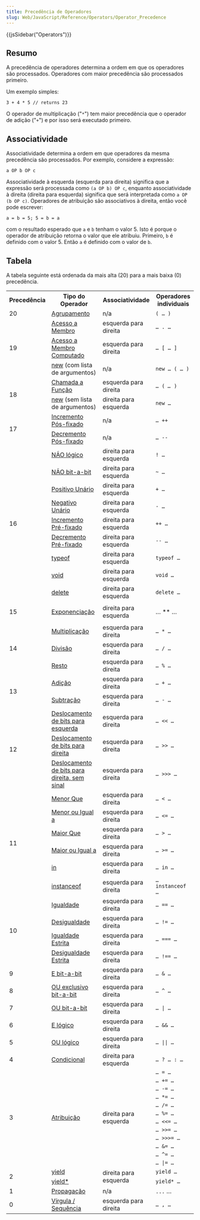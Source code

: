 ```yaml
---
title: Precedência de Operadores
slug: Web/JavaScript/Reference/Operators/Operator_Precedence
---
```


{{jsSidebar("Operators")}}

## Resumo

A precedência de operadores determina a ordem em que os operadores são processados. Operadores com maior precedência são processados primeiro.

Um exemplo simples:

```
3 + 4 * 5 // returns 23
```

O operador de multiplicação ("`*`") tem maior precedência que o operador de adição ("`+`") e por isso será executado primeiro.

## Associatividade

Associatividade determina a ordem em que operadores da mesma precedência são processados. Por exemplo, considere a expressão:

```
a OP b OP c
```

Associatividade à esquerda (esquerda para direita) significa que a expressão será processada como `(a OP b) OP c`, enquanto associatividade à direita (direita para esquerda) significa que será interpretada como `a OP (b OP c)`. Operadores de atribuição são associativos à direita, então você pode escrever:

```
a = b = 5; 5 = b = a
```

com o resultado esperado que `a` e `b` tenham o valor 5. Isto é porque o operador de atribuição retorna o valor que ele atribuiu. Primeiro, `b` é definido com o valor 5. Então `a` é definido com o valor de `b`.

## Tabela

A tabela seguinte está ordenada da mais alta (20) para a mais baixa (0) precedência.

<table class="fullwidth-table">
  <tbody>
    <tr>
      <th>Precedência</th>
      <th>Tipo do Operador</th>
      <th>Associatividade</th>
      <th>Operadores individuais</th>
    </tr>
    <tr>
      <td>20</td>
      <td>
        <a href="/pt-BR/docs/Web/JavaScript/Reference/Operators/Grouping"
          >Agrupamento</a
        >
      </td>
      <td>n/a</td>
      <td><code>( … )</code></td>
    </tr>
    <tr>
      <td rowspan="3">19</td>
      <td>
        <a
          href="https://developer.mozilla.org/pt-BR/docs/Web/JavaScript/Reference/Operators/Property_Accessors#Dot_notation"
          >Acesso a Membro</a
        >
      </td>
      <td>esquerda para direita</td>
      <td><code>… . …</code></td>
    </tr>
    <tr>
      <td>
        <a
          href="https://developer.mozilla.org/pt-BR/docs/Web/JavaScript/Reference/Operators/Property_Accessors#Dot_notation"
          >Acesso a Membro Computado</a
        >
      </td>
      <td>esquerda para direita</td>
      <td><code>… [ … ]</code></td>
    </tr>
    <tr>
      <td>
        <a
          href="/pt-BR/docs/JavaScript/Reference/Operators/Special/new"
          >new</a
        >
        (com lista de argumentos)
      </td>
      <td>n/a</td>
      <td><code>new … ( … )</code></td>
    </tr>
    <tr>
      <td rowspan="2">18</td>
      <td>
        <a
          href="/pt-BR/docs/Web/JavaScript/Guide/Functions"
          >Chamada a Função</a
        >
      </td>
      <td>esquerda para direita</td>
      <td>
        <code>… ( <var>… </var>)</code>
      </td>
    </tr>
    <tr>
      <td>
        <a
          href="/pt-BR/docs/Web/JavaScript/Reference/Operators/new"
          >new</a
        >
        (sem lista de argumentos)
      </td>
      <td>direita para esquerda</td>
      <td><code>new …</code></td>
    </tr>
    <tr>
      <td rowspan="2">17</td>
      <td>
        <a
          href="/pt-BR/docs/Web/JavaScript/Reference/Operators/Arithmetic_Operators#Increment"
          >Incremento Pós-fixado</a
        >
      </td>
      <td>n/a</td>
      <td><code>… ++</code></td>
    </tr>
    <tr>
      <td>
        <a
          href="/pt-BR/docs/Web/JavaScript/Reference/Operators/Arithmetic_Operators#Decrement"
          >Decremento Pós-fixado</a
        >
      </td>
      <td>n/a</td>
      <td><code>… --</code></td>
    </tr>
    <tr>
      <td rowspan="9">16</td>
      <td>
        <a
          href="/pt-BR/docs/Web/JavaScript/Reference/Operators/Logical_Operators#Logical_NOT"
          >NÃO lógico</a
        >
      </td>
      <td>direita para esquerda</td>
      <td><code>! …</code></td>
    </tr>
    <tr>
      <td>
        <a
          href="/pt-BR/docs/Web/JavaScript/Reference/Operators/Bitwise_Operators#Bitwise_NOT"
          >NÃO bit-a-bit</a
        >
      </td>
      <td>direita para esquerda</td>
      <td><code>~ …</code></td>
    </tr>
    <tr>
      <td>
        <a
          href="/pt-BR/docs/Web/JavaScript/Reference/Operators/Arithmetic_Operators#Unary_plus"
          >Positivo Unário</a
        >
      </td>
      <td>direita para esquerda</td>
      <td><code>+ …</code></td>
    </tr>
    <tr>
      <td>
        <a
          href="/pt-BR/docs/Web/JavaScript/Reference/Operators/Arithmetic_Operators#Unary_negation"
          >Negativo Unário</a
        >
      </td>
      <td>direita para esquerda</td>
      <td><code>- …</code></td>
    </tr>
    <tr>
      <td>
        <a
          href="/pt-BR/docs/Web/JavaScript/Reference/Operators/Arithmetic_Operators#Increment"
          >Incremento Pré-fixado</a
        >
      </td>
      <td>direita para esquerda</td>
      <td><code>++ …</code></td>
    </tr>
    <tr>
      <td>
        <a
          href="/pt-BR/docs/Web/JavaScript/Reference/Operators/Arithmetic_Operators#Decrement"
          >Decremento Pré-fixado</a
        >
      </td>
      <td>direita para esquerda</td>
      <td><code>-- …</code></td>
    </tr>
    <tr>
      <td>
        <a
          href="/pt-BR/docs/Web/JavaScript/Reference/Operators/typeof"
          >typeof</a
        >
      </td>
      <td>direita para esquerda</td>
      <td><code>typeof …</code></td>
    </tr>
    <tr>
      <td>
        <a
          href="/pt-BR/docs/Web/JavaScript/Reference/Operators/void"
          >void</a
        >
      </td>
      <td>direita para esquerda</td>
      <td><code>void …</code></td>
    </tr>
    <tr>
      <td>
        <a
          href="/pt-BR/docs/Web/JavaScript/Reference/Operators/delete"
          >delete</a
        >
      </td>
      <td>direita para esquerda</td>
      <td><code>delete …</code></td>
    </tr>
    <tr>
      <td>15</td>
      <td>
        <p>
          <a
            href="https://developer.mozilla.org/pt-BR/docs/Web/JavaScript/Reference/Operators/Arithmetic_Operators#Exponentiation"
            >Exponenciação</a
          >
        </p>
      </td>
      <td>direita para esquerda</td>
      <td>… ** …</td>
    </tr>
    <tr>
      <td rowspan="3">14</td>
      <td>
        <a
          href="/pt-BR/docs/Web/JavaScript/Reference/Operators/Arithmetic_Operators#Multiplication"
          >Multiplicação</a
        >
      </td>
      <td>esquerda para direita</td>
      <td><code>… * …</code></td>
    </tr>
    <tr>
      <td>
        <a
          href="/pt-BR/docs/Web/JavaScript/Reference/Operators/Arithmetic_Operators#Division"
          >Divisão</a
        >
      </td>
      <td>esquerda para direita</td>
      <td><code>… / …</code></td>
    </tr>
    <tr>
      <td>
        <a
          href="/pt-BR/docs/Web/JavaScript/Reference/Operators/Arithmetic_Operators#Remainder"
          >Resto</a
        >
      </td>
      <td>esquerda para direita</td>
      <td><code>… % …</code></td>
    </tr>
    <tr>
      <td rowspan="2">13</td>
      <td>
        <a
          href="/pt-BR/docs/Web/JavaScript/Reference/Operators/Arithmetic_Operators#Addition"
          >Adição</a
        >
      </td>
      <td>esquerda para direita</td>
      <td><code>… + …</code></td>
    </tr>
    <tr>
      <td>
        <a
          href="/pt-BR/docs/Web/JavaScript/Reference/Operators/Arithmetic_Operators#Subtraction"
          >Subtração</a
        >
      </td>
      <td>esquerda para direita</td>
      <td><code>… - …</code></td>
    </tr>
    <tr>
      <td rowspan="3">12</td>
      <td>
        <a
          href="/pt-BR/docs/Web/JavaScript/Reference/Operators/Bitwise_Operators"
          >Deslocamento de bits para esquerda</a
        >
      </td>
      <td>esquerda para direita</td>
      <td><code>… &#x3C;&#x3C; …</code></td>
    </tr>
    <tr>
      <td>
        <a
          href="/pt-BR/docs/Web/JavaScript/Reference/Operators/Bitwise_Operators"
          >Deslocamento de bits para direita</a
        >
      </td>
      <td>esquerda para direita</td>
      <td><code>… >> …</code></td>
    </tr>
    <tr>
      <td>
        <a
          href="/pt-BR/docs/Web/JavaScript/Reference/Operators/Bitwise_Operators"
          >Deslocamento de bits para direita, sem sinal</a
        >
      </td>
      <td>esquerda para direita</td>
      <td><code>… >>> …</code></td>
    </tr>
    <tr>
      <td rowspan="6">11</td>
      <td>
        <a
          href="/pt-BR/docs/Web/JavaScript/Reference/Operators/Comparison_Operators#Less_than_operator"
          >Menor Que</a
        >
      </td>
      <td>esquerda para direita</td>
      <td><code>… &#x3C; …</code></td>
    </tr>
    <tr>
      <td>
        <a
          href="/pt-BR/docs/Web/JavaScript/Reference/Operators/Comparison_Operators#Less_than__or_equal_operator"
          >Menor ou Igual a</a
        >
      </td>
      <td>esquerda para direita</td>
      <td><code>… &#x3C;= …</code></td>
    </tr>
    <tr>
      <td>
        <a
          href="/pt-BR/docs/Web/JavaScript/Reference/Operators/Comparison_Operators#Greater_than_operator"
          >Maior Que</a
        >
      </td>
      <td>esquerda para direita</td>
      <td><code>… > …</code></td>
    </tr>
    <tr>
      <td>
        <a
          href="/pt-BR/docs/Web/JavaScript/Reference/Operators/Comparison_Operators#Greater_than_or_equal_operator"
          >Maior ou Igual a</a
        >
      </td>
      <td>esquerda para direita</td>
      <td><code>… >= …</code></td>
    </tr>
    <tr>
      <td>
        <a
          href="/pt-BR/docs/Web/JavaScript/Reference/Operators/in"
          >in</a
        >
      </td>
      <td>esquerda para direita</td>
      <td><code>… in …</code></td>
    </tr>
    <tr>
      <td>
        <a
          href="/pt-BR/docs/Web/JavaScript/Reference/Operators/instanceof"
          >instanceof</a
        >
      </td>
      <td>esquerda para direita</td>
      <td><code>… instanceof …</code></td>
    </tr>
    <tr>
      <td rowspan="4">10</td>
      <td>
        <a
          href="/pt-BR/docs/Web/JavaScript/Reference/Operators/Comparison_Operators#Equality"
          >Igualdade</a
        >
      </td>
      <td>esquerda para direita</td>
      <td><code>… == …</code></td>
    </tr>
    <tr>
      <td>
        <a
          href="/pt-BR/docs/Web/JavaScript/Reference/Operators/Comparison_Operators#Inequality"
          >Desigualdade</a
        >
      </td>
      <td>esquerda para direita</td>
      <td><code>… != …</code></td>
    </tr>
    <tr>
      <td>
        <a
          href="/pt-BR/docs/Web/JavaScript/Reference/Operators/Comparison_Operators#Identity"
          >Igualdade Estrita</a
        >
      </td>
      <td>esquerda para direita</td>
      <td><code>… === …</code></td>
    </tr>
    <tr>
      <td>
        <a
          href="/pt-BR/docs/Web/JavaScript/Reference/Operators/Comparison_Operators#Nonidentity"
          >Desigualdade Estrita</a
        >
      </td>
      <td>esquerda para direita</td>
      <td><code>… !== …</code></td>
    </tr>
    <tr>
      <td>9</td>
      <td>
        <a
          href="/pt-BR/docs/Web/JavaScript/Reference/Operators/Bitwise_Operators#Bitwise_AND"
          >E bit-a-bit</a
        >
      </td>
      <td>esquerda para direita</td>
      <td><code>… &#x26; …</code></td>
    </tr>
    <tr>
      <td>8</td>
      <td>
        <a
          href="/pt-BR/docs/Web/JavaScript/Reference/Operators/Bitwise_Operators#Bitwise_XOR"
          >OU exclusivo bit-a-bit</a
        >
      </td>
      <td>esquerda para direita</td>
      <td><code>… ^ …</code></td>
    </tr>
    <tr>
      <td>7</td>
      <td>
        <a
          href="/pt-BR/docs/Web/JavaScript/Reference/Operators/Bitwise_Operators#Bitwise_OR"
          >OU bit-a-bit</a
        >
      </td>
      <td>esquerda para direita</td>
      <td><code>… | …</code></td>
    </tr>
    <tr>
      <td>6</td>
      <td>
        <a
          href="/pt-BR/docs/Web/JavaScript/Reference/Operators/Logical_Operators#Logical_AND"
          >E lógico</a
        >
      </td>
      <td>esquerda para direita</td>
      <td><code>… &#x26;&#x26; …</code></td>
    </tr>
    <tr>
      <td>5</td>
      <td>
        <a
          href="/pt-BR/docs/Web/JavaScript/Reference/Operators/Logical_Operators#Logical_OR"
          >OU lógico</a
        >
      </td>
      <td>esquerda para direita</td>
      <td><code>… || …</code></td>
    </tr>
    <tr>
      <td>4</td>
      <td>
        <a
          href="/pt-BR/docs/Web/JavaScript/Reference/Operators/Conditional_Operator"
          >Condicional</a
        >
      </td>
      <td>direita para esquerda</td>
      <td><code>… ? … : …</code></td>
    </tr>
    <tr>
      <td rowspan="12">3</td>
      <td rowspan="12">
        <a
          href="/pt-BR/docs/Web/JavaScript/Reference/Operators/Assignment_Operators"
          >Atribuição</a
        >
      </td>
      <td rowspan="12">direita para esquerda</td>
      <td><code>… = …</code></td>
    </tr>
    <tr>
      <td><code>… += …</code></td>
    </tr>
    <tr>
      <td><code>… -= …</code></td>
    </tr>
    <tr>
      <td><code>… *= …</code></td>
    </tr>
    <tr>
      <td><code>… /= …</code></td>
    </tr>
    <tr>
      <td><code>… %= …</code></td>
    </tr>
    <tr>
      <td><code>… &#x3C;&#x3C;= …</code></td>
    </tr>
    <tr>
      <td><code>… >>= …</code></td>
    </tr>
    <tr>
      <td><code>… >>>= …</code></td>
    </tr>
    <tr>
      <td><code>… &#x26;= …</code></td>
    </tr>
    <tr>
      <td><code>… ^= …</code></td>
    </tr>
    <tr>
      <td><code>… |= …</code></td>
    </tr>
    <tr>
      <td rowspan="2">2</td>
      <td>
        <a
          href="/pt-BR/docs/Web/JavaScript/Reference/Operators/yield"
          >yield</a
        >
      </td>
      <td rowspan="2">direita para esquerda</td>
      <td><code>yield …</code></td>
    </tr>
    <tr>
      <td>
        <a
          href="https://developer.mozilla.org/pt-BR/docs/Web/JavaScript/Reference/Operators/yield*"
          >yield*</a
        >
      </td>
      <td><code>yield* …</code></td>
    </tr>
    <tr>
      <td>1</td>
      <td>
        <a
          href="/pt-BR/docs/Web/JavaScript/Reference/Operators/Spread_operator"
          >Propagação</a
        >
      </td>
      <td>n/a</td>
      <td><code>...</code> …</td>
    </tr>
    <tr>
      <td>0</td>
      <td>
        <a
          href="/pt-BR/docs/Web/JavaScript/Reference/Operators/Comma_Operator"
          >Vírgula / Sequência</a
        >
      </td>
      <td>esquerda para direita</td>
      <td><code>… , …</code></td>
    </tr>
  </tbody>
</table>
